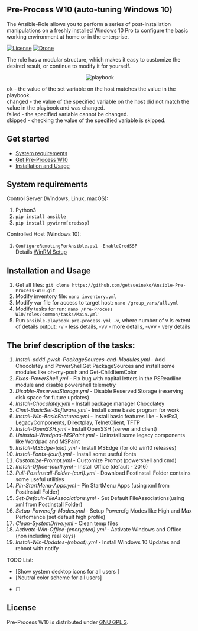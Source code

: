 ## Pre-Process W10 (auto-tuning Windows 10)

The Ansible-Role allows you to perform a series of post-installation manipulations on a freshly installed Windows 10 Pro to configure the basic working environment at home or in the enterprise.

[![License](https://github.com/getsueineko/Ansible-Pre-Process-W10/blob/master/license.svg)](LICENSE)
[![Drone](https://github.com/getsueineko/Ansible-Pre-Process-W10/blob/master/status.svg)](https://github.com/getsueineko/Ansible-Pre-Process-W10/releases)

The role has a modular structure, which makes it easy to customize the desired result, or continue to modify it for yourself.

<p align="center">
  <img src=https://user-images.githubusercontent.com/14312837/121787090-ce4f4300-cbcc-11eb-8701-7a1ccc5c8145.png?raw=true" alt="playbook"/>
</p>

ok - the value of the set variable on the host matches the value in the playbook.  
changed - the value of the specified variable on the host did not match the value in the playbook and was changed.  
failed - the specified variable cannot be changed.  
skipped - checking the value of the specified variable is skipped.                                                                                                               
                                                                                                                                         
## Get started

- [System requirements](https://github.com/getsueineko/Ansible-Pre-Process-W10#System-requirements)
- [Get Pre-Process W10](https://github.com/getsueineko/Ansible-Pre-Process-W10.git)
- [Installation and Usage](https://github.com/getsueineko/Ansible-Pre-Process-W10#installation-and-usage)

## System requirements

Control Server (Windows, Linux, macOS):
1. Python3
2. ```pip install ansible```
3. ```pip install pywinrm[credssp]```

Сontrolled Host (Windows 10):
1. ```ConfigureRemotingForAnsible.ps1 -EnableCredSSP```  
Details [WinRM Setup](https://docs.ansible.com/ansible/latest/user_guide/windows_setup.html#winrm-setup)

## Installation and Usage

1. Get all files: ```git clone https://github.com/getsueineko/Ansible-Pre-Process-W10.git```
2. Modify inventory file: ```nano inventory.yml```
3. Modify var file for access to target host: ```nano /group_vars/all.yml```
4. Modify tasks for run: ```nano /Pre-Process W10/roles/common/tasks/Main.yml'```
5. Run ```ansible-playbook pre-process.yml -v```, where number of v is extent of details output: -v - less details, -vv - more details, -vvv - very details

## The brief description of the tasks:

1.  _Install-addtl-pwsh-PackageSources-and-Modules.yml_ - Add Chocolatey and PowerShellGet PackageSources and install some modules like oh-my-posh and Get-ChildItemColor
2.  _Fixes-PowerShell.yml_ - Fix bug with capital letters in the PSReadline module and disable powershell telemetry
3.  _Disable-ReservedStorage.yml_ - Disable Reserved Storage (reserving disk space for future updates)
4.  _Install-Chocolatey.yml_ - Install package manager Chocolatey
5.  _Cinst-BasicSet-Software.yml_ - Install some basic program for work
6.  _Install-Win-BasicFeatures.yml_ - Install basic features like - NetFx3, LegacyComponents, Directplay, TelnetClient, TFTP
7.  _Install-OpenSSH.yml_ - Install OpenSSH (server and client)
8.  _Uninstall-Wordpad-MSPaint.yml_ - Uninstall some legacy components like Wordpad and MSPaint
9.  _Install-MSEdge-(old).yml_ - Install MSEdge (for old win10 releases)
10. _Install-Fonts-(curl).yml_ - Install some useful fonts
11. _Customize-Prompt.yml_ - Customize Prompt (powershell and cmd)
12. _Install-Office-(curl).yml_ - Install Office (default - 2016)
13. _Pull-PostInstall-Folder-(curl).yml_ - Download PostInstall Folder contains some useful utilities
14. _Pin-StartMenu-Apps.yml_ - Pin StartMenu Apps (using xml from PostInstall Folder)
15. _Set-Default-FileAssociations.yml_ - Set Default FileAssociations(using xml from PostInstall Folder)
16. _Setup-Powercfg-Modes.yml_ - Setup Powercfg Modes like High and Max Perfomance (set default high profile)
17. _Clean-SystemDrive.yml_ - Clean temp files
18. _Activate-Win-Office-(encrypted).yml_ - Activate Windows and Office (non including real keys)
19. _Install-Win-Updates-(reboot).yml_ - Install Windows 10 Updates and reboot with notify

TODO List:
- [Show system desktop icons for all users ]
- [Neutral color scheme for all users] 
- [ ] 

## License

Pre-Process W10 is distributed under [GNU GPL 3](LICENSE).
